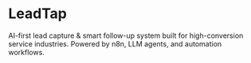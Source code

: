 # LeadTap
AI-first lead capture &amp; smart follow-up system built for high-conversion service industries. Powered by n8n, LLM agents, and automation workflows.
